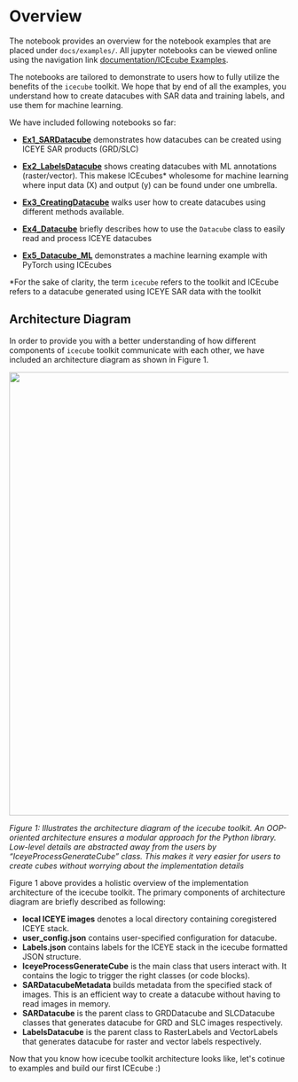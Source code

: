 # Overview

The notebook provides an overview for the notebook examples that are placed under `docs/examples/`. All jupyter notebooks can be viewed online using the navigation link [documentation/ICEcube Examples](https://iceye-ltd.github.io/icecube/examples). 

The notebooks are tailored to demonstrate to users how to fully utilize the benefits of the `icecube` toolkit. We hope that by end of all the examples, you understand how to create datacubes with SAR data and training labels, and use them for machine learning.


We have included following notebooks so far:

- **[Ex1_SARDatacube](https://iceye-ltd.github.io/icecube/examples/Ex1_SARDatacube)** demonstrates how datacubes can be created using ICEYE SAR products (GRD/SLC)

- **[Ex2_LabelsDatacube](https://iceye-ltd.github.io/icecube/examples/Ex2_LabelsDatacube)** shows creating datacubes with ML annotations (raster/vector). This makese  ICEcubes* wholesome for machine learning where input data (X) and output (y) can be found under one umbrella. 

- **[Ex3_CreatingDatacube](https://iceye-ltd.github.io/icecube/examples/Ex3_CreatingDatacube)** walks user how to create datacubes using different methods available.  

- **[Ex4_Datacube](https://iceye-ltd.github.io/icecube/examples/Ex4_Datacube)** briefly describes how to use the `Datacube` class to easily read and process ICEYE datacubes

- **[Ex5_Datacube_ML](https://iceye-ltd.github.io/icecube/examples/Ex5_Datacube_for_ML)** demonstrates a machine learning example with PyTorch using ICEcubes 

*For the sake of clarity, the term `icecube` refers to the toolkit and ICEcube refers to a datacube generated using ICEYE SAR data with the toolkit

## Architecture Diagram

In order to provide you with a better understanding of how different components of `icecube` toolkit communicate with each other, we have included an architecture diagram as shown in Figure 1.

<p align="center">
<img src="https://raw.githubusercontent.com/iceye-ltd/icecube/main/assets/icecube_architecture_diagram.png?token=ACIXOQMPHXLZ4LQCY4VKRM3BEZQVK" width="800"/>
</p>

<i> Figure 1: Illustrates the architecture diagram of the icecube toolkit. An OOP-oriented architecture ensures a modular approach for the Python library. Low-level details are abstracted away from the users by “IceyeProcessGenerateCube” class. This makes it very easier for users to create cubes without worrying about the implementation details </i>

Figure 1 above provides a holistic overview of the implementation  architecture of the icecube toolkit. The primary components of architecture diagram are briefly described as following:


- **local ICEYE images** denotes a local directory containing coregistered ICEYE stack.
- **user_config.json** contains user-specified configuration for datacube.
- **Labels.json** contains labels for the ICEYE stack in the icecube formatted  JSON structure. 
- **IceyeProcessGenerateCube** is the main class that users interact with. It contains the logic to trigger the right classes (or code blocks).
- **SARDatacubeMetadata** builds metadata from the specified stack of images. This is an efficient way to create a datacube without having to read images in memory.
- **SARDatacube** is the parent class to GRDDatacube and SLCDatacube classes that generates datacube for GRD and SLC images respectively.
- **LabelsDatacube** is the parent class to RasterLabels and VectorLabels that generates datacube  for raster and vector labels respectively. 


Now that you know how icecube toolkit architecture looks like, let's cotinue to examples and build our first ICEcube :)
